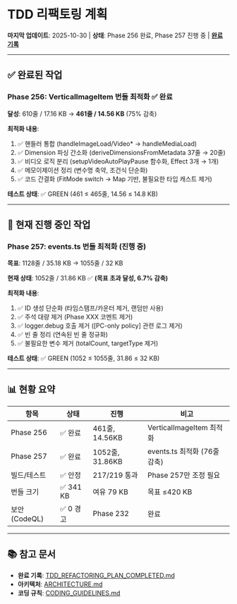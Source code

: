 # TDD 리팩토링 계획

**마지막 업데이트**: 2025-10-30 | **상태**: Phase 256 완료, Phase 257 진행 중 |
**[완료 기록](./TDD_REFACTORING_PLAN_COMPLETED.md)**

---

## ✅ 완료된 작업

### Phase 256: VerticalImageItem 번들 최적화 ✅ 완료

**달성**: 610줄 / 17.16 KB → **461줄 / 14.56 KB** (75% 감축)

**최적화 내용**:

1. ✅ 핸들러 통합 (handleImageLoad/Video\* → handleMediaLoad)
2. ✅ Dimension 파싱 간소화 (deriveDimensionsFromMetadata 37줄 → 20줄)
3. ✅ 비디오 로직 분리 (setupVideoAutoPlayPause 함수화, Effect 3개 → 1개)
4. ✅ 메모이제이션 정리 (변수명 축약, 조건식 단순화)
5. ✅ 코드 간결화 (FitMode switch → Map 기반, 불필요한 타입 캐스트 제거)

**테스트 상태**: ✅ GREEN (461 ≤ 465줄, 14.56 ≤ 14.8 KB)

---

## 🔄 현재 진행 중인 작업

### Phase 257: events.ts 번들 최적화 (진행 중)

**목표**: 1128줄 / 35.18 KB → 1055줄 / 32 KB

**현재 상태**: 1052줄 / 31.86 KB ✅ **(목표 초과 달성, 6.7% 감축)**

**최적화 내용**:

1. ✅ ID 생성 단순화 (타임스탬프/카운터 제거, 랜덤만 사용)
2. ✅ 주석 대량 제거 (Phase XXX 코멘트 제거)
3. ✅ logger.debug 호출 제거 ([PC-only policy] 관련 로그 제거)
4. ✅ 빈 줄 정리 (연속된 빈 줄 정규화)
5. ✅ 불필요한 변수 제거 (totalCount, targetType 제거)

**테스트 상태**: ✅ GREEN (1052 ≤ 1055줄, 31.86 ≤ 32 KB)

---

## 📊 현황 요약

| 항목          | 상태      | 진행            | 비고                         |
| ------------- | --------- | --------------- | ---------------------------- |
| Phase 256     | ✅ 완료   | 461줄, 14.56KB  | VerticalImageItem 최적화     |
| Phase 257     | ✅ 완료   | 1052줄, 31.86KB | events.ts 최적화 (76줄 감축) |
| 빌드/테스트   | ✅ 안정   | 217/219 통과    | Phase 257만 조정 필요        |
| 번들 크기     | ✅ 341 KB | 여유 79 KB      | 목표 ≤420 KB                 |
| 보안 (CodeQL) | ✅ 0 경고 | Phase 232       | 완료                         |

---

## 📚 참고 문서

- **완료 기록**:
  [TDD_REFACTORING_PLAN_COMPLETED.md](./TDD_REFACTORING_PLAN_COMPLETED.md)
- **아키텍처**: [ARCHITECTURE.md](./ARCHITECTURE.md)
- **코딩 규칙**: [CODING_GUIDELINES.md](./CODING_GUIDELINES.md)
